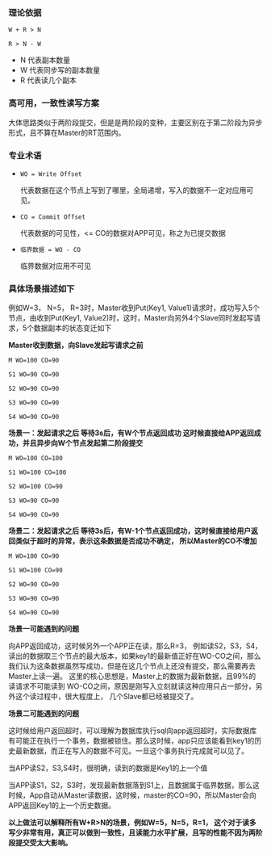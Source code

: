 ### 理论依据

```
W + R > N

R > N - W
```

* N 代表副本数量
* W 代表同步写的副本数量
* R 代表读几个副本

### 高可用，一致性读写方案
大体思路类似于两阶段提交，但是是两阶段的变种，主要区别在于第二阶段为异步形式，且不算在Master的RT范围内。

### 专业术语

*     WO = Write Offset

    代表数据在这个节点上写到了哪里，全局递增，写入的数据不一定对应用可见。


*     CO = Commit Offset
    
    代表数据的可见性，<= CO的数据对APP可见，称之为已提交数据


*     临界数据 = WO - CO
    临界数据对应用不可见


### 具体场景描述如下

例如W=3， N=5， R=3时，Master收到Put(Key1, Value1)请求时，成功写入5个节点，由收到Put(Key1, Value2)时，这时，Master向另外4个Slave同时发起写请求，5个数据副本的状态变迁如下

**Master收到数据，向Slave发起写请求之前**

    M WO=100 CO=90
    
    S1 WO=90 CO=90
    
    S2 WO=90 CO=90
    
    S3 WO=90 CO=90
    
    S4 WO=90 CO=90


**场景一：发起请求之后
等待3s后，有W个节点返回成功
这时候直接给APP返回成功，并且异步向W个节点发起第二阶段提交**



    M WO=100 CO=100
    
    S1 WO=100 CO=100
    
    S2 WO=100 CO=90
    
    S3 WO=90 CO=90
    
    S4 WO=90 CO=90

**场景二：发起请求之后
等待3s后，有W-1个节点返回成功，这时候直接给用户返回类似于超时的异常，表示这条数据是否成功不确定，
所以Master的CO不增加**


    M WO=100 CO=90
    
    S1 WO=100 CO=90
    
    S2 WO=90 CO=90
    
    S3 WO=90 CO=90
    
    S4 WO=90 CO=90


**场景一可能遇到的问题**

向APP返回成功，这时候另外一个APP正在读，那么R=3， 例如读S2，S3，S4，
读出的数据取三个节点的最大版本，如果key1的最新值正好在WO-CO之间，那么我们认为这条数据虽然写成功，但是在这几个节点上还没有提交，那么需要再去Master上读一遍。
这里的核心思想是，Master上的数据为最新数据，且99%的读请求不可能读到 WO-CO之间，原因是刚写入立刻就读这种应用只占一部分，另外这个读过程中，很大程度上， 几个Slave都已经被提交了。

**场景二可能遇到的问题**

这时候给用户返回超时，可以理解为数据库执行sql向app返回超时，实际数据库有可能正在执行一个事务，数据被锁住。那么这时候，app只应该能看到key1的历史最新数据，而正在写入的数据不可见。一旦这个事务执行完成就可以见了。

当APP读S2，S3,S4时，很明确，读到的数据是Key1的上一个值

当APP读S1，S2，S3时，发现最新数据落到S1上，且数据属于临界数据，那么这时候，App自动从Master读数据，这时候，master的CO=90，所以Master会向APP返回Key1的上一个历史数据。


**以上做法可以解释所有W+R>N的场景，例如W=5，N=5，R=1， 这个对于读多写少非常有用，真正可以做到一致性，且读能力水平扩展，且写的性能不因为两阶段提交受太大影响。**























